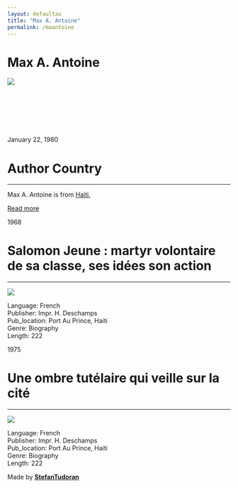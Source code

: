 ```yaml
---
layout: defaultau
title: "Max A. Antoine"
permalink: /maantoine
---
```

<!-- partial:index.partial.html -->
<div class="content">
    <h1>Max A. Antoine</h1>
    <div class="quote">
        <div><img src="https://videos.files.wordpress.com/45k29Ay8/max-antoine-ii_scruberthumbnail_1.jpg" class="logo"></div>
    </div>
    <div class="timeline">
        <div style="padding-bottom:100px;"></div>
        <div class="block">
            <div class="date right"><p class="right"> January 22, 1980 </p></div>
            <div class="dot"></div>
            <div class="left first">
            <div class="author_country">
                <h1>Author Country</h1><hr>
            <div class="aclocation"> <p> Max A. Antoine is from <a href="http://localhost:4000/5"> Haiti.</a></p></div>
              <div class="acreadmore">  <a href="#" target="_blank">Read more</a></div>
            </div>
            </div>
            <div class="block">
                <div class="date left"><p class="left">1968</p></div>
                <div class="dot"></div>
                <div class="right">
                    <h1>Salomon Jeune : martyr volontaire de sa classe, ses idées son action</h1><hr>
                    <p><img src="https://videos.files.wordpress.com/45k29Ay8/max-antoine-ii_scruberthumbnail_1.jpg"></p>
                    <p>
                    Language: French<br/>
                    Publisher: Impr. H. Deschamps<br/>
                    Pub_location: Port Au Prince, Haiti<br/>
                    Genre: Biography<br/>
                    Length: 222</p>
                </div>
            </div>
            <div class="block">
                <div class="date right"><p class="right">1975</p></div>
                <div class="dot"></div>
                <div class="left hide">
                    <h1>Une ombre tutélaire qui veille sur la cité</h1><hr>
                    <p><img src="https://books.google.dm/books/content?id=MYAVAQAAIAAJ&printsec=frontcover&img=1&zoom=1&imgtk=AFLRE73otW_7sHUh82Is89P7eaJPmlOX10TaTnSmzCgquq8g4AJpU4bzErbEUdmiCnweqqt6EXGFxPU5oNNTwFqU1EEjB3GbOcHUXR10Wc8gaydUikTowEs-m16HNfiPXB1HY93ba53S"></p>
                    <p>Language: French<br/>
                    Publisher: Impr. H. Deschamps<br/>
                    Pub_location: Port Au Prince, Haiti<br/>
                    Genre: Biography<br/>
                    Length: 222</p>
                </div>
            </div>
        </div>
        <div id="footer">
        <p id="copyright">Made by&nbsp;<strong><a href="https://www.linkedin.com/in/nicolae-stefan-tudoran-b02291127/" target="_blank">StefanTudoran</a></strong></p>
    </div>
</div>
<!-- partial -->
  <script src='https://cdnjs.cloudflare.com/ajax/libs/jquery/3.1.1/jquery.min.js'></script><script  src="assets/js/authorscript.js"></script>
